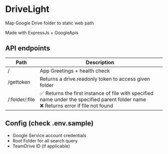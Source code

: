 # DriveLight

Map Google Drive folder to static web path

Made with ExpressJs + GoogleApis

## API endpoints

| Path           | Description                                                                                                                                |
| -------------- | ------------------------------------------------------------------------------------------------------------------------------------------ |
| /              | App Greetings + health check                                                                                                               |
| /gettoken      | Returns a drive.readonly token to access given folder                                                                                      |
| /:folder/:file | ✅ Returns the first instance of file with specified name under the specified parent folder name <br /> ❌ Returns error if file not found |

## Config (check .env.sample)

- Google Service account credentials
- Root Folder for all search query
- TeamDrive ID (if applicable)
